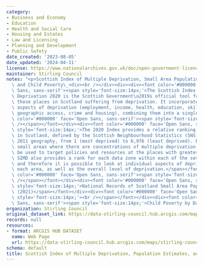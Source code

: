 ```yaml
---
category:
- Business and Economy
- Education
- Health and Social Care
- Housing and Estates
- Law and Licensing
- Planning and Development
- Public Safety
date_created: '2023-08-05'
date_updated: '2024-04-11'
license: https://www.nationalarchives.gov.uk/doc/open-government-licence/version/3/
maintainer: Stirling Council
notes: "<p>Scottish Index of Multiple Deprivation, Small Area Population Estimates,\
  \ and Child Poverty\_<div><br /></div><div><div><font color='#000000' face='Open\
  \ Sans, sans-serif'><span style='font-size:14px;'>The Scottish Index of Multiple\
  \ Deprivation 2020 is the Scottish Government\u2019s official tool for identifying\
  \ those places in Scotland suffering from deprivation. It incorporates several different\
  \ aspects of deprivation (employment, income, health, education, skills and training,\
  \ geographic access, crime and housing), combining them into a single index.</span></font></div><div><font\
  \ color='#000000' face='Open Sans, sans-serif'><span style='font-size:14px;'><br\
  \ /></span></font></div><div><font color='#000000' face='Open Sans, sans-serif'><span\
  \ style='font-size:14px;'>The 2020 Index provides a relative ranking for small areas\
  \ in Scotland, defined by the Scottish Neighbourhood Statistics (SNS) Data Zone\
  \ 2011 geography, from 1 (most deprived) to 6,976 (least deprived). By identifying\
  \ small areas where there are concentrations of multiple deprivation, the SIMD can\
  \ be used to target policies and resources at the places with greatest need. The\
  \ SIMD also provides a rank for each data zone within each of the seven domains,\
  \ and therefore it is possible to look at individual aspects of deprivation for\
  \ each area, as well as the overall level of deprivation.</span></font></div></div><div><font\
  \ color='#000000' face='Open Sans, sans-serif'><span style='font-size:14px;'><br\
  \ /></span></font></div><div><font color='#000000' face='Open Sans, sans-serif'><span\
  \ style='font-size:14px;'>National Records of Scotland Small Area Population Estimates\
  \ (2021)</span></font></div><div><font color='#000000' face='Open Sans, sans-serif'><span\
  \ style='font-size:14px;'><br /></span></font></div><div><font color='#000000' face='Open\
  \ Sans, sans-serif'><span style='font-size:14px;'>Child Poverty by Datazone (2022/23)</span></font></div></p>"
organization: Stirling Council
original_dataset_link: https://data-stirling-council.hub.arcgis.com/maps/stirling-council::scottish-index-of-multiple-deprivation-population-estimates-and-child-poverty
records: null
resources:
- format: ARCGIS HUB DATASET
  name: Web Page
  url: https://data-stirling-council.hub.arcgis.com/maps/stirling-council::scottish-index-of-multiple-deprivation-population-estimates-and-child-poverty
schema: default
title: Scottish Index of Multiple Deprivation, Population Estimates, and Child Poverty
---
```

